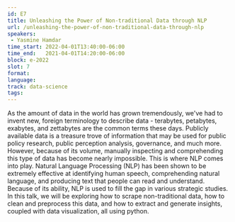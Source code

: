 ```yaml
---
id: E7
title: Unleashing the Power of Non-traditional Data through NLP
url: /unleashing-the-power-of-non-traditional-data-through-nlp
speakers:
 - Yasmine Hamdar
time_start: 2022-04-01T13:40:00-06:00
time_end:   2021-04-01T14:20:00-06:00
block: e-2022
slot: 7
format: 
language: 
track: data-science
tags:
---
```


As the amount of data in the world has grown tremendously, we've had to invent new, foreign terminology to describe data - terabytes, petabytes, exabytes, and zettabytes are the common terms these days. Publicly available data is a treasure trove of information that may be used for public policy research, public perception analysis, governance, and much more. However, because of its volume, manually inspecting and comprehending this type of data has become nearly impossible. This is where NLP comes into play. Natural Language Processing (NLP) has been shown to be extremely effective at identifying human speech, comprehending natural language, and producing text that people can read and understand. Because of its ability, NLP is used to fill the gap in various strategic studies. In this talk, we will be exploring how to scrape non-traditional data, how to clean and preprocess this data, and how to extract and generate insights, coupled with data visualization, all using python.

